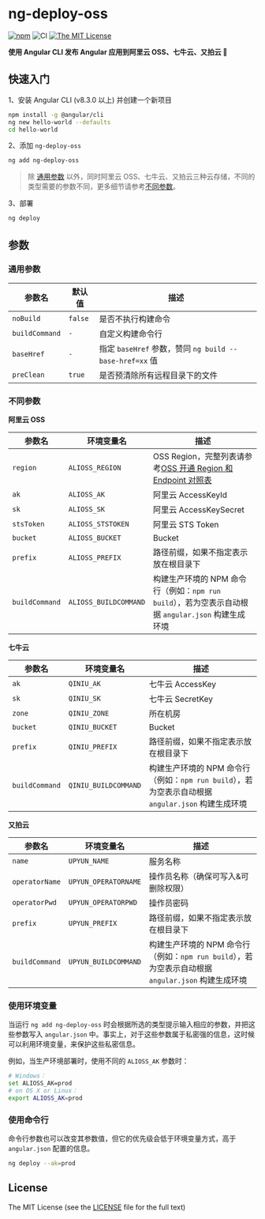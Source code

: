 # ng-deploy-oss

[![npm](https://img.shields.io/npm/v/ng-deploy-oss)](https://www.npmjs.com/package/ng-deploy-oss)
![CI](https://github.com/cipchk/ng-deploy-oss/workflows/CI/badge.svg)
[![The MIT License](https://img.shields.io/badge/license-MIT-orange.svg?color=blue&style=flat-square)](http://opensource.org/licenses/MIT)

**使用 Angular CLI 发布 Angular 应用到阿里云 OSS、七牛云、又拍云 🚀**

## 快速入门

1、安装 Angular CLI (v8.3.0 以上) 并创建一个新项目

```bash
npm install -g @angular/cli
ng new hello-world --defaults
cd hello-world
```

2、添加 `ng-deploy-oss`

```bash
ng add ng-deploy-oss
```

> 除 [通用参数](#通用参数) 以外，同时阿里云 OSS、七牛云、又拍云三种云存储，不同的类型需要的参数不同，更多细节请参考[不同参数](#不同参数)。

3、部署

```bash
ng deploy
```

## 参数

### 通用参数

| 参数名 | 默认值 | 描述 |
|-----|-----|----|
| `noBuild` | `false` | 是否不执行构建命令 |
| `buildCommand` | `-` | 自定义构建命令行 |
| `baseHref` | `-` | 指定 `baseHref` 参数，赞同 `ng build --base-href=xx` 值 |
| `preClean` | `true` | 是否预清除所有远程目录下的文件 |

### 不同参数

**阿里云 OSS**

| 参数名 | 环境变量名 | 描述 |
|-----|-------|----|
| `region` | `ALIOSS_REGION` | OSS Region，完整列表请参考[OSS 开通 Region 和 Endpoint 对照表](https://help.aliyun.com/document_detail/31837.html) |
| `ak` | `ALIOSS_AK` | 阿里云 AccessKeyId |
| `sk` | `ALIOSS_SK` | 阿里云 AccessKeySecret |
| `stsToken` | `ALIOSS_STSTOKEN` | 阿里云 STS Token |
| `bucket` | `ALIOSS_BUCKET` | Bucket |
| `prefix` | `ALIOSS_PREFIX` | 路径前缀，如果不指定表示放在根目录下 |
| `buildCommand` | `ALIOSS_BUILDCOMMAND` | 构建生产环境的 NPM 命令行（例如：`npm run build`），若为空表示自动根据 `angular.json` 构建生成环境 |

**七牛云**

| 参数名 | 环境变量名 | 描述 |
|-----|-------|----|
| `ak` | `QINIU_AK` | 七牛云 AccessKey |
| `sk` | `QINIU_SK` | 七牛云 SecretKey |
| `zone` | `QINIU_ZONE` | 所在机房 |
| `bucket` | `QINIU_BUCKET` | Bucket |
| `prefix` | `QINIU_PREFIX` | 路径前缀，如果不指定表示放在根目录下 |
| `buildCommand` | `QINIU_BUILDCOMMAND` | 构建生产环境的 NPM 命令行（例如：`npm run build`），若为空表示自动根据 `angular.json` 构建生成环境 |

**又拍云**

| 参数名 | 环境变量名 | 描述 |
|-----|-------|----|
| `name` | `UPYUN_NAME` | 服务名称 |
| `operatorName` | `UPYUN_OPERATORNAME` | 操作员名称（确保可写入&可删除权限） |
| `operatorPwd` | `UPYUN_OPERATORPWD` | 操作员密码 |
| `prefix` | `UPYUN_PREFIX` | 路径前缀，如果不指定表示放在根目录下 |
| `buildCommand` | `UPYUN_BUILDCOMMAND` | 构建生产环境的 NPM 命令行（例如：`npm run build`），若为空表示自动根据 `angular.json` 构建生成环境 |

### 使用环境变量

当运行 `ng add ng-deploy-oss` 时会根据所选的类型提示输入相应的参数，并把这些参数写入 `angular.json` 中。事实上，对于这些参数属于私密强的信息，这时候可以利用环境变量，来保护这些私密信息。

例如，当生产环境部署时，使用不同的 `ALIOSS_AK` 参数时：

```bash
# Windows：
set ALIOSS_AK=prod
# on OS X or Linux：
export ALIOSS_AK=prod
```

### 使用命令行

命令行参数也可以改变其参数值，但它的优先级会低于环境变量方式，高于 `angular.json` 配置的信息。

```bash
ng deploy --ak=prod
```

## License

The MIT License (see the [LICENSE](https://github.com/cipchk/ng-deploy-oss/blob/master/LICENSE) file for the full text)
